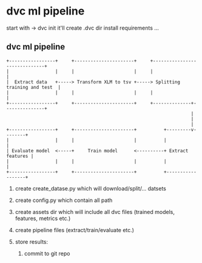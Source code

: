 # dvc ml pipeline

start with -> dvc init 
it'll create .dvc dir
install requirements ... 

## dvc ml pipeline 
```
+-----------------+     +----------------------+     +------------------------------+
|                 |     |                      |     |                              |
|  Extract data   +-----> Transform XLM to tsv +-----> Splitting training and test  |
|                 |     |                      |     |                              |
+-----------------+     +----------------------+     +--------------+---------------+
                                                                    |
                                                                    |
                                                                    |
+-----------------+     +----------------------+          +---------v--------+
|                 |     |                      |          |                  |
| Evaluate model  <-----+     Train model      <----------+ Extract features |
|                 |     |                      |          |                  |
+-----------------+     +----------------------+          +------------------+
```


1) create create_datase.py which will download/split/... datsets

2) create config.py which contain all path 

3) create assets dir which will include all dvc files (trained models, features, metrics etc.)

4) create pipeline files (extract/train/evaluate etc.)

5) store results:

    1) commit to git repo 
